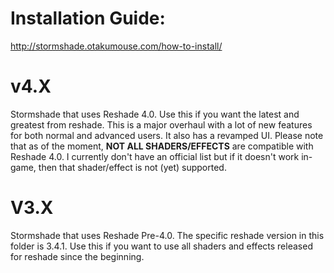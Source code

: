 # Installation Guide:
http://stormshade.otakumouse.com/how-to-install/

# v4.X
Stormshade that uses Reshade 4.0. Use this if you want the latest and greatest from reshade. This is a major overhaul with a lot of new features for both normal and advanced users. It also has a revamped UI. Please note that as of the moment, **NOT ALL SHADERS/EFFECTS** are compatible with Reshade 4.0. I currently don't have an official list but if it doesn't work in-game, then that shader/effect is not (yet) supported.

# V3.X
Stormshade that uses Reshade Pre-4.0. The specific reshade version in this folder is 3.4.1. Use this if you want to use all shaders and effects released for reshade since the beginning.
